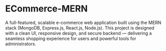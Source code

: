 # ECommerce-MERN
A full-featured, scalable e-commerce web application built using the MERN stack (MongoDB, Express.js, React.js, Node.js). This project is designed with a clean UI, responsive design, and secure backend — delivering a seamless shopping experience for users and powerful tools for administrators.
